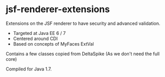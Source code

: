 jsf-renderer-extensions
=======================

Extensions on the JSF renderer to have security and advanced validation.

* Targeted at Java EE 6 / 7
* Centered around CDI
* Based on concepts of MyFaces ExtVal

Contains a few classes copied from DeltaSpike (As we don't need the full core)

Compiled for Java 1.7.
